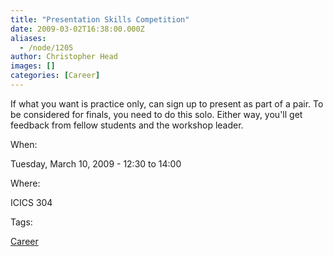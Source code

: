 ```yaml
---
title: "Presentation Skills Competition"
date: 2009-03-02T16:38:00.000Z
aliases:
  - /node/1205
author: Christopher Head
images: []
categories: [Career]
---
```


If what you want is practice only, can sign up to present as part of a pair. To be considered for finals, you need to do this solo. Either way, you'll get feedback from fellow students and the workshop leader.

When: 

Tuesday, March 10, 2009 - 12:30 to 14:00

Where: 

ICICS 304

Tags: 

[Career](/career)
